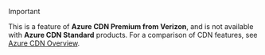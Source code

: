 > [!IMPORTANT]
> This is a feature of **Azure CDN Premium from Verizon**, and is not available with **Azure CDN Standard** products.  For a comparison of CDN features, see [Azure CDN Overview](../articles/cdn/cdn-overview.md#azure-cdn-features). 
> 
> 

